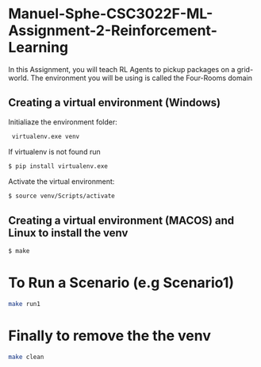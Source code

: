 # Manuel-Sphe-CSC3022F-ML-Assignment-2-Reinforcement-Learning
In this Assignment, you will teach RL Agents to pickup packages on a grid-world. The environment you will be using is called the Four-Rooms domain

## Creating a virtual environment (Windows)

Initialiaze the environment folder:
```bash
 virtualenv.exe venv
```

If virtualenv is not found run
```bash
$ pip install virtualenv.exe
```

Activate the virtual environment:
```bash
$ source venv/Scripts/activate
```

## Creating a virtual environment (MACOS) and Linux to install the venv

```bash
$ make 
```
#  To Run a Scenario (e.g Scenario1)
```bash
make run1
```
# Finally to remove the the venv

```bash
make clean
```



